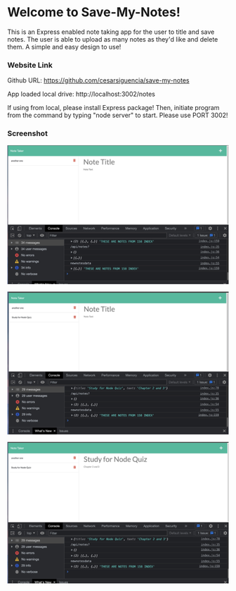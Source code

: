 # Welcome to Save-My-Notes! 

This is an Express enabled note taking app for the user to title and save notes. The user is able to upload as many notes as they'd like and delete them. A simple and easy design to use!



### Website Link
Github URL: https://github.com/cesarsiguencia/save-my-notes

App loaded local drive: http://localhost:3002/notes

If using from local, please install Express package! Then, initiate program from the command by typing "node server" to start.
Please use PORT 3002!

### Screenshot
![Screenshot 1](screenshots/screenshot1.jpeg)

![Screenshot 2](screenshots/screenshot2.jpeg)

![Screenshot 3](screenshots/screenshot3.jpeg)
